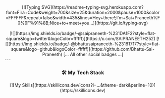 <div align="center">  [![Typing SVG](https://readme-typing-svg.herokuapp.com?font=Fira+Code&weight=700&size=25&duration=2000&pause=1000&color=FFFFFF&repeat=false&width=435&lines=Hey+there!;I'm+Sai+Praneeth%F0%9F%91%8B;Nice+to+meet+you...)](https://git.io/typing-svg)

</div>  <br> <div align="center">  [![](https://img.shields.io/badge/-@saipraneeth-%231DA1F2?style=flat-square&logo=twitter&logoColor=ffffff)](https://x.com/SAIPRANEETH252)
[![](https://img.shields.io/badge/-@bhattusaipraneeth-%23181717?style=flat-square&logo=github&logoColor=ffffff)](https://github.com/Bhattu-Sai-Praneeth)
[... All other social badges ...]

</div> --- <h3 align="center">🛠️ My Tech Stack</h3> <div align="center">
  [![My Skills](https://skillicons.dev/icons?i=...&theme=dark&perline=10)](https://skillicons.dev)
</div>
